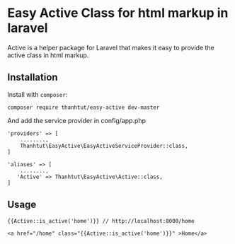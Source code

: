 Easy Active Class for html markup in laravel
==================
Active is a helper package for Laravel that makes it easy to provide the active class in html markup.


## Installation
Install with `composer`:
```
composer require thanhtut/easy-active dev-master
```
And add the service provider in config/app.php
```
'providers' => [
    ........,
    Thanhtut\EasyActive\EasyActiveServiceProvider::class,
]
```
```
'aliases' => [
    ........,
   'Active' => Thanhtut\EasyActive\Active::class,
]
```

## Usage
```
{{Active::is_active('home')}} // http://localhost:8000/home
```
```
<a href="/home" class="{{Active::is_active('home')}}" >Home</a>
```
